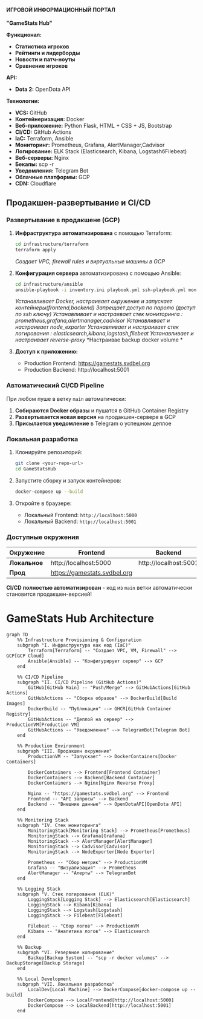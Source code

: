 #### **ИГРОВОЙ ИНФОРМАЦИОННЫЙ ПОРТАЛ**

**"GameStats Hub"**

**Функционал:**
- **Статистика игроков**
- **Рейтинги и лидерборды**
- **Новости и патч-ноуты**
- **Сравнение игроков**

**API:**
- **Dota 2:** OpenDota API

**Технологии:**
- **VCS:** GitHub
- **Контейнеризация:** Docker
- **Веб-приложение:** Python Flask, HTML + CSS + JS, Bootstrap
- **CI/CD:** GitHub Actions
- **IaC:** Terraform, Ansible
- **Мониторинг:** Prometheus, Grafana, AlertManager,Cadvisor
- **Логирование:** ELK Stack (Elasticsearch, Kibana, LogstashбFilebeat)
- **Веб-серверы:** Nginx
- **Бекапы:** scp -r 
- **Уведомления:** Telegram Bot
- **Облачные платформы:** GCP
- **CDN:** Cloudflare


##  Продакшен-развертывание и CI/CD

### Развертывание в продакшене (GCP)

1.  **Инфраструктура автоматизирована** с помощью Terraform:
    ```bash
    cd infrastructure/terraform
    terraform apply
    ```
    *Создает VPC, firewall rules и виртуальные машины в GCP*

2.  **Конфигурация сервера** автоматизирована с помощью Ansible:
    ```bash
    cd infrastructure/ansible  
    ansible-playbook -i inventory.ini playbook.yml ssh-playbook.yml monitoring-playbook.yml node_exporter_install.yml logging-playbook.yml ngnix-reverse-proxy.yml backup.yml --ask-vault-password 
    ```
    *Устанавливает Docker, настраивает окружение и запускает контейнеры(frontend,backend)*
    *Запрещает доступ по паролю (доступ по ssh ключу)*
    *Устанавливает и настраивает стек мониторинга : prometheus,grafana,alertmanager,cadvisor*
    *Устанавливает и настраивает node_exporter*
    *Устанавливает и настраивает стек логирования : elasticsearch,kibana,logstash,filebeat*
    *Устанавливает и настраивает reverse-proxy*
    *Настраивае backup docker volume *

3.  **Доступ к приложению:**
    *   Production Frontend: https://gamestats.svdbel.org
    *   Production Backend: http://localhost:5001

###  Автоматический CI/CD Pipeline

При любом пуше в ветку `main` автоматически:
1.  **Собираются Docker образы** и пушатся в GitHub Container Registry
2.  **Развертывается новая версия** на продакшен-сервере в GCP  
3.  **Присылается уведомление** в Telegram о успешном деплое

###  Локальная разработка

1.  Клонируйте репозиторий:
    ```bash
    git clone <your-repo-url>
    cd GameStatsHub
    ```

2.  Запустите сборку и запуск контейнеров:
    ```bash
    docker-compose up --build
    ```

3.  Откройте в браузере:
    *   Локальный Frontend: `http://localhost:5000`
    *   Локальный Backend: `http://localhost:5001`

###  Доступные окружения

| Окружение | Frontend | Backend | Доступ |
|-----------|----------|---------|---------|
| **Локальное** | http://localhost:5000        | http://localhost:5001 | Разработка |
| **Прод**      | https://gamestats.svdbel.org |                       | Production |

**CI/CD полностью автоматизирован** - код из `main` ветки автоматически становится продакшен-версией!

# GameStats Hub Architecture
```mermaid
graph TD
    %% Infrastructure Provisioning & Configuration
    subgraph "I. Инфраструктура как код (IaC)"
        Terraform[Terraform] -- "Создает VPC, VM, Firewall" --> GCP[GCP Cloud]
        Ansible[Ansible] -- "Конфигурирует сервер" --> GCP
    end

    %% CI/CD Pipeline
    subgraph "II. CI/CD Pipeline (GitHub Actions)"
        GitHub[GitHub Main] -- "Push/Merge" --> GitHubActions[GitHub Actions]
        GitHubActions -- "Сборка образов" --> DockerBuild[Build Images]
        DockerBuild -- "Публикация" --> GHCR[GitHub Container Registry]
        GitHubActions -- "Деплой на сервер" --> ProductionVM[Production VM]
        GitHubActions -- "Уведомление" --> TelegramBot[Telegram Bot]
    end

    %% Production Environment
    subgraph "III. Продакшен окружение"
        ProductionVM -- "Запускает" --> DockerContainers[Docker Containers]
        
        DockerContainers --> Frontend[Frontend Container]
        DockerContainers --> Backend[Backend Container]
        DockerContainers --> Nginx[Nginx Reverse Proxy]
        
        Nginx -- "https://gamestats.svdbel.org" --> Frontend
        Frontend -- "API запросы" --> Backend
        Backend -- "Внешние данные" --> OpenDotaAPI[OpenDota API]
    end

    %% Monitoring Stack
    subgraph "IV. Стек мониторинга"
        MonitoringStack[Monitoring Stack] --> Prometheus[Prometheus]
        MonitoringStack --> Grafana[Grafana]
        MonitoringStack --> AlertManager[AlertManager]
        MonitoringStack --> Cadvisor[Cadvisor]
        MonitoringStack --> NodeExporter[Node Exporter]
        
        Prometheus -- "Сбор метрик" --> ProductionVM
        Grafana -- "Визуализация" --> Prometheus
        AlertManager -- "Алерты" --> TelegramBot
    end

    %% Logging Stack
    subgraph "V. Стек логирования (ELK)"
        LoggingStack[Logging Stack] --> Elasticsearch[Elasticsearch]
        LoggingStack --> Kibana[Kibana]
        LoggingStack --> Logstash[Logstash]
        LoggingStack --> Filebeat[Filebeat]
        
        Filebeat -- "Сбор логов" --> ProductionVM
        Kibana -- "Аналитика логов" --> Elasticsearch
    end

    %% Backup
    subgraph "VI. Резервное копирование"
        Backup[Backup System] -- "scp -r docker volumes" --> BackupStorage[Backup Storage]
    end

    %% Local Development
    subgraph "VII. Локальная разработка"
        LocalDev[Local Machine] --> DockerCompose[docker-compose up --build]
        DockerCompose --> LocalFrontend[http://localhost:5000]
        DockerCompose --> LocalBackend[http://localhost:5001]
    end
```